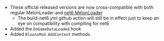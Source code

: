 - These official released versions are now cross-compatible with both regular MelonLoader and [net6 MelonLoader](https://github.com/LavaGang/MelonLoader/actions/workflows/build.yml?query=branch%3Acoreclr-reborn)
  - The build-net6.yml github action will still be in effect just to keep an eye on compatibility with compiling for net6
- Added the `OnGameDataLoaded` hook
- Added `BloonsMod.AddContent` methods 